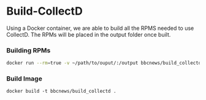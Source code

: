 Build-CollectD
============

Using a Docker container, we are able to build all the RPMS needed to use CollectD.  The RPMs will be placed in the output folder once built.

### Building RPMs

```sh
docker run --rm=true -v ~/path/to/ouput/:/output bbcnews/build_collectd
```

### Build Image

```
docker build -t bbcnews/build_collectd .
```
